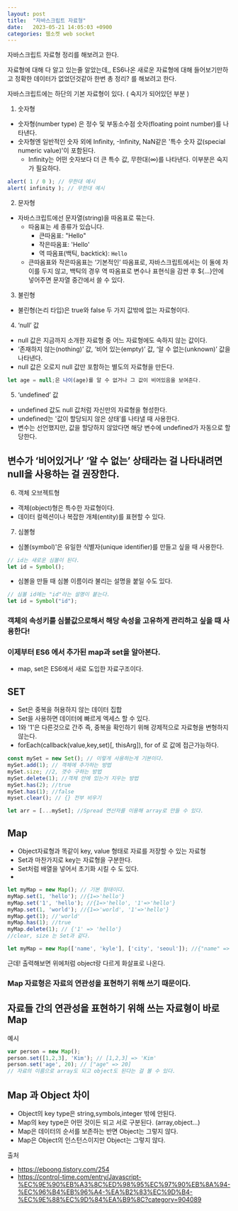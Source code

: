 ```yaml
---
layout: post
title:  "자바스크립트 자료형"
date:   2023-05-21 14:05:03 +0900
categories: 웹소켓 web socket 
---
```


자바스크립트 자료형 정리를 해보려고 한다.

자료형에 대해 다 알고 있는줄 알았는데,, ES6나온 새로운 자료형에 대해 들어보기만하고
정확한 데이터가 없었던것같아 한번 총 정리? 를 해보려고 한다.

자바스크립트에는 하단의 
기본 자료형이 있다. ( 숙지가 되어있던 부분 )

1. 숫자형
- 숫자형(number type) 은 정수 및 부동소수점 숫자(floating point number)를 나타낸다.
- 숫자형엔 일반적인 숫자 외에 Infinity, -Infinity, NaN같은 '특수 숫자 값(special numeric value)'이 포함된다.
  - Infinity는 어떤 숫자보다 더 큰 특수 값, 무한대(∞)를 나타낸다. 이부분은 숙지가 필요하다.
```javascript
alert( 1 / 0 ); // 무한대 예시
alert( infinity ); // 무한대 예시
```

2. 문자형
- 자바스크립트에선 문자열(string)을 따옴표로 묶는다.
  - 따옴표는 세 종류가 있습니다.
    - 큰따옴표: "Hello"
    - 작은따옴표: 'Hello'
    - 역 따옴표(백틱, backtick): `Hello`
  - 큰따옴표와 작은따옴표는 ‘기본적인’ 따옴표로, 자바스크립트에서는 이 둘에 차이를 두지 않고, 백틱의 경우 역 따옴표로 변수나 표현식을 감싼 후 ${…}안에 넣어주면 문자열 중간에서 쓸 수 있다.

3. 불린형
- 불린형(논리 타입)은 true와 false 두 가지 값밖에 없는 자료형이다.

4. ‘null’ 값
- null 값은 지금까지 소개한 자료형 중 어느 자료형에도 속하지 않는 값이다.
- ‘존재하지 않는(nothing)’ 값, ‘비어 있는(empty)’ 값, ‘알 수 없는(unknown)’ 값을 나타낸다.
- null 값은 오로지 null 값만 포함하는 별도의 자료형을 만든다.
```javascript
let age = null;은 나이(age)를 알 수 없거나 그 값이 비어있음을 보여준다.
```
5. ‘undefined’ 값
- undefined 값도 null 값처럼 자신만의 자료형을 형성한다.
- undefined는 '값이 할당되지 않은 상태’를 나타낼 때 사용한다.
- 변수는 선언했지만, 값을 할당하지 않았다면 해당 변수에 undefined가 자동으로 할당한다.

##  변수가 ‘비어있거나’ ‘알 수 없는’ 상태라는 걸 나타내려면 null을 사용하는 걸 권장한다.

6. 객체 오브젝트형
- 객체(object)형은 특수한 자료형이다.
- 데이터 컬렉션이나 복잡한 개체(entity)를 표현할 수 있다.

7. 심볼형
- 심볼(symbol)'은 유일한 식별자(unique identifier)를 만들고 싶을 때 사용한다.
```javascript
// id는 새로운 심볼이 된다.
let id = Symbol();
```
- 심볼을 만들 때 심볼 이름이라 불리는 설명을 붙일 수도 있다.
```javascript
// 심볼 id에는 "id"라는 설명이 붙는다.
let id = Symbol("id");
```
### 객체의 속성키를 심볼값으로해서 해당 속성을 고유하게 관리하고 싶을 때 사용한다!

### 이제부터 ES6 에서 추가된 map과 set을 알아본다.
- map, set은 ES6에서 새로 도입한 자료구조이다.

## SET
- Set은 중복을 허용하지 않는 데이터 집합
- Set을 사용하면 데이터에 빠르게 엑세스 할 수 있다.
- 1와 '1'은 다른것으로 간주 즉, 중복을 확인하기 위해 강제적으로 자료형을 변형하지 않는다.
- forEach(callback(value,key,set)[, thisArg]), for of 로 값에 접근가능하다.

```javascript
const mySet = new Set(); // 이렇게 사용하는게 기본이다.
mySet.add(1); // 객체에 추가하는 방법
mySet.size; //2, 갯수 구하는 방법
mySet.delete(1); //객체 안에 있는거 지우는 방법
mySet.has(2); //true
mySet.has(1); //false
myset.clear(); // {} 전부 비우기

let arr = [...mySet]; //Spread 연산자를 이용해 array로 만들 수 있다.
```

## Map
- Object자료형과 똑같이 key, value 형태로 자료를 저장할 수 있는 자료형
- Set과 마찬가지로 key는 자료형을 구분한다.
- Set처럼 배열을 넣어서 초기화 시킬 수 도 있다.
- 
```javascript
let myMap = new Map(); // 기본 형태이다.
myMap.set(1, 'hello'); //{1=>'hello'}
myMap.set('1', 'hello'); //{1=>'hello', '1'=>'hello'}
myMap.set(1, 'world'); //{1=>'world', '1'=>'hello'}
myMap.get(1); //'world'
myMap.has(1); //true
myMap.delete(1); // {'1' => 'hello'}
//clear, size 는 Set과 같다.

let myMap = new Map(['name', 'kyle'], ['city', 'seoul']); //{"name" => "kyle", "city" => "seoul"}
```

근데! 출력해보면 위에처럼 object랑 다르게 화살표로 나온다. 
### Map 자료형은 자료의 연관성을 표현하기 위해 쓰기 때문이다.

## 자료들 간의 연관성을 표현하기 위해 쓰는 자료형이 바로 Map
예시
```javascript
var person = new Map();
person.set([1,2,3], 'Kim'); // [1,2,3] => 'Kim'
person.set('age', 20); // ["age" => 20]
// 자료의 이름으로 array도 되고 object도 된다는 걸 볼 수 있다.
```


## Map 과 Object 차이
- Object의 key type은 string,symbols,integer 밖에 안된다.
- Map의 key type은 어떤 것이든 되고 서로 구분된다. (array,object...)
- Map은 데이터의 순서를 보존하는 반면 Object는 그렇지 않다.
- Map은 Object의 인스턴스이지만 Object는 그렇지 않다. 


출처 
- https://eboong.tistory.com/254
- https://control-time.com/entry/Javascript-%EC%9E%90%EB%A3%8C%ED%98%95%EC%97%90%EB%8A%94-%EC%96%B4%EB%96%A4-%EA%B2%83%EC%9D%B4-%EC%9E%88%EC%9D%84%EA%B9%8C?category=904089